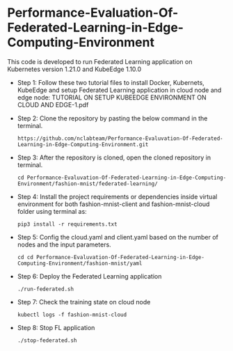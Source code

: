 # Performance-Evaluation-Of-Federated-Learning-in-Edge-Computing-Environment

This code is developed to run Federated Learning application on Kubernetes version 1.21.0 and KubeEdge 1.10.0

* Step 1: Follow these two tutorial files to install Docker, Kubernets, KubeEdge and setup Federated Learning application in cloud node and edge node: TUTORIAL ON SETUP KUBEEDGE ENVIRONMENT ON CLOUD AND EDGE-1.pdf

* Step 2: Clone the repository by pasting the below command in the terminal.

  `https://github.com/nclabteam/Performance-Evaluvation-Of-Federated-Learning-in-Edge-Computing-Environment.git`

* Step 3: After the repository is cloned, open the cloned repository in terminal.

  `cd Performance-Evaluvation-Of-Federated-Learning-in-Edge-Computing-Environment/fashion-mnist/federated-learning/`

* Step 4: Install the project requirements or dependencies inside virtual environment for both fashion-mnist-client and fashion-mnist-cloud folder using terminal as:
 
   `pip3 install -r requirements.txt`
  
* Step 5: Config the cloud.yaml and client.yaml based on the number of nodes and the input parameters.
 
   `cd cd Performance-Evaluvation-Of-Federated-Learning-in-Edge-Computing-Environment/fashion-mnist/yaml`

* Step 6: Deploy the Federated Learning application
  
  `./run-federated.sh`

* Step 7: Check the training state on cloud node

  `kubectl logs -f fashion-mnist-cloud`
  
* Step 8: Stop FL application
 
  `./stop-federated.sh`
